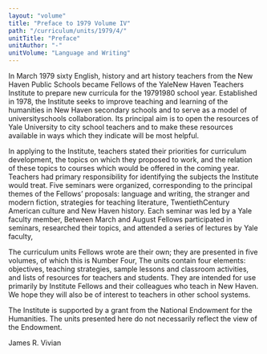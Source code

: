 ```yaml
---
layout: "volume"
title: "Preface to 1979 Volume IV"
path: "/curriculum/units/1979/4/"
unitTitle: "Preface"
unitAuthor: "-"
unitVolume: "Language and Writing"
---
```

<body>
<p>
In March 1979 sixty English, history and art history teachers from the New Haven Public Schools became Fellows of the YaleNew Haven Teachers Institute to prepare new curricula for the 19791980 school year. Established in 1978, the Institute seeks to improve teaching and learning of the humanities in New Haven secondary schools and to serve as a model of universityschools collaboration. Its principal aim is to open the resources of Yale University to city school teachers and to make these resources available in ways which they indicate will be most helpful.
</p>
<p>
In applying to the Institute, teachers stated their priorities for curriculum development, the topics on which they proposed to work, and the relation of these topics to courses which would be offered in the coming year. Teachers had primary responsibility for identifying the subjects the Institute would treat. Five seminars were organized, corresponding to the principal themes of the Fellows’ proposals: language and writing, the stranger and modern fiction, strategies for teaching literature, TwentiethCentury American culture and New Haven history. Each seminar was led by a Yale faculty member, Between March and August Fellows participated in seminars, researched their topics, and attended a series of lectures by Yale faculty,
</p>
<p>
The curriculum units Fellows wrote are their own; they are presented in five volumes, of which this is Number Four, The units contain four elements: objectives, teaching strategies, sample lessons and classroom activities,
<b>
</b>
and lists of resources for teachers and students. They are intended for use primarily by Institute Fellows and their colleagues who teach
<b>
</b>
in New Haven. We hope they will also be of interest to teachers in other
<b>
</b>
school systems.
</p>
<p>
The Institute is supported by a grant from the National Endowment for the Humanities. The units presented here do not necessarily reflect the view of the Endowment.
</p>
<p>
James R. Vivian
</p>
</body>